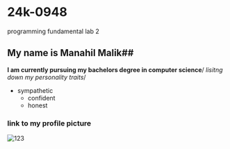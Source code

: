 # 24k-0948
programming fundamental lab 2
## My name is Manahil Malik##
**I am currently pursuing my bachelors degree in computer science**/
*lisitng down my personality traits*/
- sympathetic
  * confident
  + honest
### link to my profile picture
![123](https://github.com/user-attachments/assets/1074eb90-42c3-42df-90d3-eb981aed6453)

